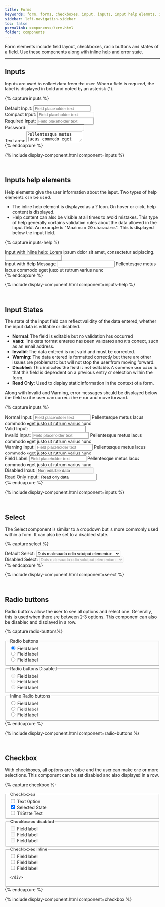 ```yaml
---
title: Forms
keywords: form, forms, checkboxes, input, inputs, input help elemnts, input sates, select, radio buttons,
sidebar: left-navigation-sidebar
toc: false
permalink: components/form.html
folder: components
---
```


Form elements include field layout, checkboxes, radio buttons and states of a field. Use these components along with inline help and error state.
<hr/>

## Inputs
Inputs are used to collect data from the user. When a field is required, the label is displayed in bold and noted by an asterisk (*).

{% capture inputs %}
<div class="fd-form__set">
    <div class="fd-form__item">
        <label class="fd-form__label" for="input-1">Default Input:</label>
        <input class="fd-form__control" type="text" id="input-1" placeholder="Field placeholder text">
    </div>
</div>

<div class="fd-form__set">
    <div class="fd-form__item">
        <label class="fd-form__label" for="input-1">Compact Input:</label>
        <input class="fd-input--compact fd-form__control" type="text" id="input-1" placeholder="Field placeholder text">
    </div>
</div>

<div class="fd-form__set">
    <div class="fd-form__item">
        <label class="fd-form__label is-required" for="input-2">Required Input:</label>
        <input class="fd-form__control" type="text" id="input-2" placeholder="Field placeholder text">
    </div>
</div>

<div class="fd-form__set">
    <div class="fd-form__item">
        <label class="fd-form__label is-required" for="input-3">Password:</label>
        <input class="fd-form__control" type="password" id="input-3">
    </div>
</div>

<div class="fd-form__set">
    <div class="fd-form__item">
        <label class="fd-form__label" for="textarea-1">Text area:</label>
        <textarea class="fd-form__control" id="textarea-1">Pellentesque metus lacus commodo eget justo ut rutrum varius nunc.</textarea>
    </div>
</div>
{% endcapture %}

{% include display-component.html component=inputs %}

<br/>

## Inputs help elements

Help elements give the user information about the input. Two types of help elements can be used.

- The inline help element is displayed as a ? Icon. On hover or click, help content is displayed.
- Help content can also be visible at all times to avoid mistakes. This type of help generally contains validation rules about the data allowed in the input field. An example is "Maximum 20 characters". This is displayed below the input field.

{% capture inputs-help %}
<div class="fd-form__set">
    <div class="fd-form__item">
        <label class="fd-form__label" for="input-44">
            Input with inline help:
            <span class="fd-inline-help fd-has-float-right">
                <span class="fd-inline-help__content fd-inline-help__content--bottom-right">
                        Lorem ipsum dolor sit amet, consectetur adipiscing.
                </span>
            </span>
        </label>
        <input class="fd-form__control" type="text" id="input-45">
    </div>
</div>

<div class="fd-form__set">
    <div class="fd-form__item">
        <label class="fd-form__label" for="input-45">Input with Help Message:</label>
        <input class="fd-form__control" type="text" id="input-45">
        <span class="fd-form__message fd-form__message--help">
            Pellentesque metus lacus commodo eget justo ut rutrum varius nunc
        </span>
    </div>
</div>
{% endcapture %}

{% include display-component.html component=inputs-help %}

<br/>

## Input States
The state of the input field can reflect validity of the data entered, whether the input data is editable or disabled.
* **Normal**: The field is editable but no validation has occurred
* **Valid**: The data format entered has been validated and it's correct, such as an email address.
* **Invalid**: The data entered is not valid and must be corrected.
* **Warning**: The data entered is formatted correctly but there are other issues are problematic but will not stop the user from moving forward.
* **Disabled**: This indicates the field is not editable. A common use case is that this field is dependent on a previous entry or selection within the form.
* **Read Only**: Used to display static information in the context of a form.

Along with Invalid and Warning, error messages should be displayed below the field so the user can correct the error and move forward.

{% capture inputs %}
<div class="fd-form__item">
    <label class="fd-form__label" for="OatmD552">
        Normal Input:
    </label>
    <input type="text" class="fd-form__control" id="OatmD552" placeholder="Field placeholder text">
    <span class="fd-form__message">
        Pellentesque metus lacus commodo eget justo ut rutrum varius nunc
    </span>
</div>

<div class="fd-form__item">
    <label class="fd-form__label" for="input-2">
        Valid Input:
    </label>
    <input class="fd-form__control is-valid" type="text" id="input-2">
</div>

<div class="fd-form__item">
    <label class="fd-form__label" for="UI7xy545">
        Invalid Input:
    </label>
    <input type="text" class="fd-form__control is-invalid" id="UI7xy545" placeholder="Field placeholder text">
    <span class="fd-form__message fd-form__message--error">
        Pellentesque metus lacus commodo eget justo ut rutrum varius nunc
    </span>
</div>

<div class="fd-form__item">
    <label class="fd-form__label" for="pvsz1273">
        Warning Input:
    </label>
    <input type="text" class="fd-form__control is-warning" id="pvsz1273" placeholder="Field placeholder text">
    <span class="fd-form__message fd-form__message--warning">
        Pellentesque metus lacus commodo eget justo ut rutrum varius nunc
    </span>
</div>


<div class="fd-form__item">
    <label class="fd-form__label" for="VmsRZ860">
        Field Label:
    </label>
    <input type="text" class="fd-form__control" id="VmsRZ860" placeholder="Field placeholder text">
    <span class="fd-form__message fd-form__message--help">
        Pellentesque metus lacus commodo eget justo ut rutrum varius nunc
    </span>
</div>

<div class="fd-form__item">
    <label class="fd-form__label" for="input-6">Disabled Input:</label>
    <input class="fd-form__control" type="text" id="input-6" value="Non editable data" disabled>
</div>

<div class="fd-form__item">
    <label class="fd-form__label" for="input-7">Read Only Input:</label>
    <input class="fd-form__control" type="text" id="input-7" value="Read only data" readonly>
</div>
{% endcapture %}

{% include display-component.html component=inputs %}

<br>

## Select
The Select component is similar to a dropdown but is more commonly used within a form. It can also be set to a disabled state.

{% capture select %}
<div class="fd-form__set">
    <div class="fd-form__item">
        <label class="fd-form__label" for="select-1">Default Select:</label>
        <select class="fd-form__control" id="select-1" name="">
            <option value="1">Duis malesuada odio volutpat elementum</option>
            <option value="2">Suspendisse ante ligula</option>
            <option value="3">Sed bibendum sapien at posuere interdum</option>
        </select>
    </div>
</div>

<div class="fd-form__set">
    <div class="fd-form__item">
        <label class="fd-form__label" for="select-2">Disabled Select:</label>
        <select class="fd-form__control" id="select-2" name="" disabled>
            <option value="1">Duis malesuada odio volutpat elementum</option>
            <option value="2">Suspendisse ante ligula</option>
            <option value="3">Sed bibendum sapien at posuere interdum</option>
        </select>
    </div>
</div>
{% endcapture %}

{% include display-component.html component=select %}

<br/>

## Radio buttons
Radio buttons allow the user to see all options and select one. Generally, this is used when there are between 2-3 options. This component can also be disabled and displayed in a row.

{% capture radio-buttons%}
<fieldset class="fd-form__set">
    <legend class="fd-form__legend">Radio buttons</legend>
    <div class="fd-form__item fd-form__item--check">
        <label class="fd-form__label" for="pDidh761">
            <input type="radio" class="fd-form__control" id="pDidh761" name="radio" checked="checked"><span class="fd-radio-inner"></span>
            Field label
        </label>
    </div>
    <div class="fd-form__item fd-form__item--check">
        <label class="fd-form__label" for="pDidh7612">
            <input type="radio" class="fd-form__control" id="pDidh7612" name="radio"><span class="fd-radio-inner"></span>
            Field label
        </label>
    </div>
    <div class="fd-form__item fd-form__item--check">
        <label class="fd-form__label" for="pDidh7613">
            <input type="radio" class="fd-form__control" id="pDidh7613" name="radio"><span class="fd-radio-inner"></span>
            Field label
        </label>
    </div>
</fieldset>

<fieldset class="fd-form__set">
    <legend class="fd-form__legend">Radio buttons Disabled</legend>
    <div class="fd-form__item fd-form__item--check">
        <label class="fd-form__label" for="pDidh764">
            <input type="radio" class="fd-form__control" id="pDidh764" name="radio" disabled><span class="fd-radio-inner"></span>
            Field label
        </label>
    </div>
    <div class="fd-form__item fd-form__item--check">
        <label class="fd-form__label" for="pDidh7615">
            <input type="radio" class="fd-form__control" id="pDidh7615" name="radio" disabled><span class="fd-radio-inner"></span>
            Field label
        </label>
    </div>
    <div class="fd-form__item fd-form__item--check">
        <label class="fd-form__label" for="pDidh7616">
            <input type="radio" class="fd-form__control" id="pDidh7616" name="radio" disabled><span class="fd-radio-inner"></span>
            Field label
        </label>
    </div>
</fieldset>

<fieldset class="fd-form__set">
    <legend class="fd-form__legend">Inline Radio buttons</legend>
    <div class="fd-form__group">
        <div class="fd-form__item fd-form__item--inline fd-form__item--check">
            <label class="fd-form__label" for="pDidh767">
                <input type="radio" class="fd-form__control" id="pDidh767" name="radio"><span class="fd-radio-inner"></span>
                Field label
            </label>
        </div>
        <div class="fd-form__item fd-form__item--inline fd-form__item--check">
            <label class="fd-form__label" for="pDidh7618">
                <input type="radio" class="fd-form__control" id="pDidh7618" name="radio" ><span class="fd-radio-inner"></span>
                Field label
            </label>
        </div>
        <div class="fd-form__item fd-form__item--inline fd-form__item--check">
            <label class="fd-form__label" for="pDidh7619">
                <input type="radio" class="fd-form__control" id="pDidh7619" name="radio"><span class="fd-radio-inner"></span>
                Field label
            </label>
        </div>
    </div>
</fieldset>
{% endcapture %}

{% include display-component.html component=radio-buttons %}

<br>

## Checkbox
With checkboxes, all options are visible and the user can make one or more selections. This component can be set disabled and also displayed in a row.

{% capture checkbox %}
<fieldset class="fd-form__set">
    <legend class="fd-form__legend">Checkboxes</legend>
    <div class="fd-form__item fd-form__item--check">
        <label class="fd-form__label" for="Ai4ez611">
            <input type="checkbox" class="fd-form__control" id="Ai4ez611">
            Text Option
        </label>
    </div>
    <div class="fd-form__item fd-form__item--check">
        <label class="fd-form__label" for="Ai4ez612">
            <input type="checkbox" class="fd-form__control" id="Ai4ez612" checked>
            Selected State
        </label>
    </div>
    <div class="fd-form__item fd-form__item--check">
        <label class="fd-form__label" for="Ai4ez613">
            <input type="checkbox" class="fd-form__control" id="Ai4ez613" >
            TriState Text
        </label>
    </div>
</fieldset>

<fieldset class="fd-form__set">
    <legend class="fd-form__legend">Checkboxes disabled</legend>
    <div class="fd-form__item fd-form__item--check">
        <label class="fd-form__label" for="Ai4ez614">
            <input type="checkbox" class="fd-form__control" id="Ai4ez614" disabled>
            Field label
        </label>
    </div>
    <div class="fd-form__item fd-form__item--check">
        <label class="fd-form__label" for="Ai4ez615">
            <input type="checkbox" class="fd-form__control" id="Ai4ez615" disabled>
            Field label
        </label>
    </div>
    <div class="fd-form__item fd-form__item--check">
        <label class="fd-form__label" for="Ai4ez616">
            <input type="checkbox" class="fd-form__control" id="Ai4ez616" disabled>
            Field label
        </label>
    </div>
</fieldset>

<fieldset class="fd-form__set">
    <legend class="fd-form__legend">Checkboxes inline</legend>
    <div class="fd-form__group">
        <div class="fd-form__item fd-form__item--inline fd-form__item--check">
            <label class="fd-form__label" for="Ai4ez617">
                <input type="checkbox" class="fd-form__control" id="Ai4ez617">
                Field label
            </label>
        </div>
        <div class="fd-form__item fd-form__item--inline fd-form__item--check">
            <label class="fd-form__label" for="Ai4ez618">
                <input type="checkbox" class="fd-form__control" id="Ai4ez618">
                Field label
            </label>
        </div>
        <div class="fd-form__item fd-form__item--inline fd-form__item--check">
            <label class="fd-form__label" for="Ai4ez619">
                <input type="checkbox" class="fd-form__control" id="Ai4ez619">
                Field label
            </label>
        </div>
        
    </div>
</fieldset>{% endcapture %}

{% include display-component.html component=checkbox %}

<br>
